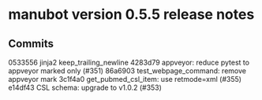 
manubot version 0.5.5 release notes
===================================

Commits
-------

0533556 jinja2 keep_trailing_newline
4283d79 appveyor: reduce pytest to appveyor marked only (#351)
86a6903 test_webpage_command: remove appveyor mark
3c1f4a0 get_pubmed_csl_item: use retmode=xml (#355)
e14df43 CSL schema: upgrade to v1.0.2 (#353)
